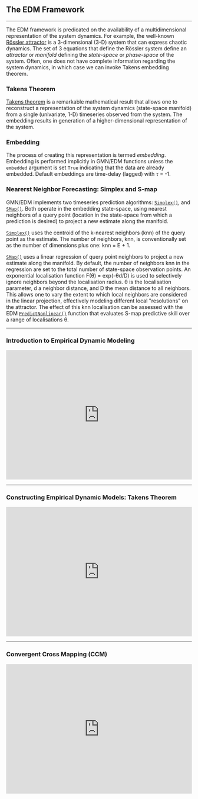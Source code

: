 ## The EDM Framework
---
The EDM framework is predicated on the availability of a multidimensional
representation of the system dynamics.  For example, the well-known
[Rössler attractor](https://en.wikipedia.org/wiki/R%C3%B6ssler_attractor)
is a 3-dimensional (3-D) system that can express chaotic dynamics.
The set of 3 equations that define the Rössler system define an _attractor_
or _manifold_ defining the _state-space_ or _phase-space_ of the system. 
Often, one does not have complete information regarding the system
dynamics, in which case we can invoke Takens embedding theorem.

### Takens Theorem
[Takens theorem](https://en.wikipedia.org/wiki/Takens%27s_theorem) 
is a remarkable mathematical result that allows one to reconstruct a
representation of the system dynamics (state-space manifold) from a
single (univariate, 1-D) timeseries observed from the system.  The embedding
results in generation of a higher-dimensional representation of the system.

### Embedding
The process of creating this representation is termed _embedding_.
Embedding is performed implicitly in GMN/EDM functions unless the `embedded` 
argument is set `True` indicating that the data are already embedded. 
Default embeddings are time-delay (lagged) with _τ_ = -1.

### Nearerst Neighbor Forecasting: Simplex and S-map
GMN/EDM implements two timeseries prediction algorithms:
[`Simplex()`](https://en.wikipedia.org/wiki/Empirical_dynamic_modeling#Simplex),
and [`SMap()`](https://en.wikipedia.org/wiki/Empirical_dynamic_modeling#S-Map).
Both operate in the embedding state-space, using nearest neighbors
of a query point (location in the state-space from which a prediction is
desired) to project a new estimate along the manifold.

[`Simplex()`](https://en.wikipedia.org/wiki/Empirical_dynamic_modeling#Simplex)
uses the centroid of the k-nearest neighbors (knn) of the query point as the 
estimate.  The number of neighbors, knn, is conventionally set as the number 
of dimensions plus one: knn = E + 1. 

[`SMap()`](https://en.wikipedia.org/wiki/Empirical_dynamic_modeling#S-Map)
uses a linear regression of query point neighbors to project a new estimate
along the manifold.  By default, the number of
neighbors knn in the regression are set to the total number of state-space
observation points. An exponential localisation function F(θ) = exp(-θd/D)
is used to selectively ignore neighbors beyond the localisation radius. 
θ is the localisation parameter, d a neighbor distance, and D the mean
distance to all neighbors.  This allows one to vary the
extent to which local neighbors are considered in the linear projection,
effectively modeling different local "resolutions" on the attractor.
The effect of this knn localisation can be assessed with the EDM
[`PredictNonlinear()`](https://sugiharalab.github.io/EDM_Documentation/edm_functions/#predictnonlinear) function that
evaluates S-map predictive skill over a range of localisations θ. 

---

### Introduction to Empirical Dynamic Modeling
<iframe width="100%" height="350"
src="https://www.youtube.com/embed/fevurdpiRYg"
frameborder="0" allow="autoplay; gyroscope; 
picture-in-picture" allowfullscreen></iframe>

---

### Constructing Empirical Dynamic Models: Takens Theorem
<iframe width="100%" height="350"
src="https://www.youtube.com/embed/QQwtrWBwxQg" 
frameborder="0" allow="autoplay; gyroscope; 
picture-in-picture" allowfullscreen></iframe>

---

### Convergent Cross Mapping (CCM)
<iframe width="100%" height="350"
src="https://www.youtube.com/embed/NrFdIz-D2yM"
frameborder="0" allow="autoplay; gyroscope;
picture-in-picture" allowfullscreen></iframe>
